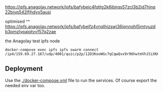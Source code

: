 https://ipfs.anagolay.network/ipfs/bafybeic4fqttg2k6ibirqs57zcl3b2jd7hjnq22biyp542lfjhdyx5ausi

optimised ^^
https://ipfs.anagolay.network/ipfs/bafybeifz4vnqlhjzswj36jqnnohl5jmtyuzdb3pmzlypajqtvvf57q2zae

the Anagolay test ipfs node

```
docker-compose exec ipfs ipfs swarm connect /ip4/159.69.27.167/udp/4001/quic/p2p/12D3KooWGc7qCqwQvx9r96hwtmVhJSiXKK1qMFunXP3KiccJv64w
```

## Deployment

Use the [./docker-compose.yml](./docker-compose.yml) file to run the services. Of course export the needed env var too.
